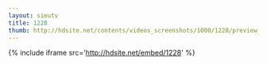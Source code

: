 ```yaml
---
layout: sieutv
title: 1228
thumb: http://hdsite.net/contents/videos_screenshots/1000/1228/preview_360p.mp4.jpg
---
```

{% include iframe src='http://hdsite.net/embed/1228' %}
 
